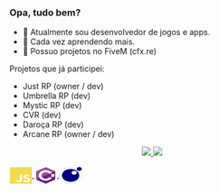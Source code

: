 ### Opa, tudo bem?


- 🔭 Atualmente sou desenvolvedor de jogos e apps.
- 🌱 Cada vez aprendendo mais.
- 👯 Possuo projetos no FiveM (cfx.re)


Projetos que já participei:

- Just RP (owner / dev)
- Umbrella RP (dev)
- Mystic RP (dev) 
- CVR (dev)
- Daroça RP (dev)
- Arcane RP (owner / dev)


<div align="center">
  <a href="https://github.com/toddycs">
  <img height="180em" src="https://github-readme-stats.vercel.app/api?username=toddycs&show_icons=true&theme=dark&include_all_commits=true&count_private=true"/>
  <img height="180em" src="https://github-readme-stats.vercel.app/api/top-langs/?username=toddycs&layout=compact&langs_count=7&theme=dark"/>
</div>

<div style="display: inline_block"><br>
  <img align="center" alt="JavascriptIcon" height="30" width="40" src="https://raw.githubusercontent.com/devicons/devicon/master/icons/javascript/javascript-plain.svg">
  <img align="center" alt="CsharpIcon" height="30" width="40" src="https://raw.githubusercontent.com/devicons/devicon/master/icons/csharp/csharp-original.svg">
  <img align="center" alt="LuaIcon" height="30" width="40" src="https://raw.githubusercontent.com/devicons/devicon/master/icons/lua/lua-original.svg">
</div>
